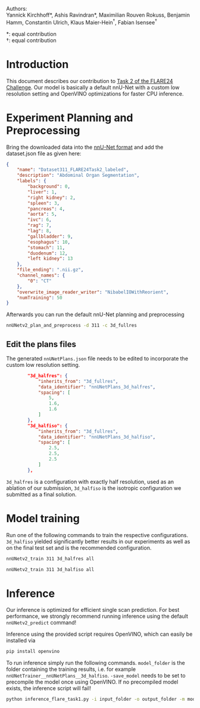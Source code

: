 Authors: \
Yannick Kirchhoff*, Ashis Ravindran*, Maximilian Rouven Rokuss, Benjamin Hamm, Constantin Ulrich, Klaus Maier-Hein<sup>&#8224;</sup>, Fabian Isensee<sup>&#8224;</sup>

*: equal contribution \
&#8224;: equal contribution

# Introduction

This document describes our contribution to [Task 2 of the FLARE24 Challenge](https://www.codabench.org/competitions/2320/).
Our model is basically a default nnU-Net with a custom low resolution setting and OpenVINO optimizations for faster CPU inference.

# Experiment Planning and Preprocessing

Bring the downloaded data into the [nnU-Net format](../../../nnUNet/documentation/dataset_format.md) and add the dataset.json file as given here:

```json
{
    "name": "Dataset311_FLARE24Task2_labeled",
    "description": "Abdominal Organ Segmentation",
    "labels": {
        "background": 0,
        "liver": 1,
        "right kidney": 2,
        "spleen": 3,
        "pancreas": 4,
        "aorta": 5,
        "ivc": 6,
        "rag": 7,
        "lag": 8,
        "gallbladder": 9,
        "esophagus": 10,
        "stomach": 11,
        "duodenum": 12,
        "left kidney": 13
    },
    "file_ending": ".nii.gz",
    "channel_names": {
        "0": "CT"
    },
    "overwrite_image_reader_writer": "NibabelIOWithReorient",
    "numTraining": 50
}
```

Afterwards you can run the default nnU-Net planning and preprocessing

```bash
nnUNetv2_plan_and_preprocess -d 311 -c 3d_fullres
```

## Edit the plans files

The generated `nnUNetPlans.json` file needs to be edited to incorporate the custom low resolution setting.

```json
        "3d_halfres": {
            "inherits_from": "3d_fullres",
            "data_identifier": "nnUNetPlans_3d_halfres",
            "spacing": [
                5,
                1.6,
                1.6
            ]
        },
        "3d_halfiso": {
            "inherits_from": "3d_fullres",
            "data_identifier": "nnUNetPlans_3d_halfiso",
            "spacing": [
                2.5,
                2.5,
                2.5
            ]
        },
```

`3d_halfres` is a configuration with exactly half resolution, used as an ablation of our submission, `3d_halfiso` is the isotropic configuration we submitted as a final solution.

# Model training

Run one of the following commands to train the respective configurations. `3d_halfiso` yielded significantly better results in our experiments as well as on the final test set and is the recommended configuration.

```bash
nnUNetv2_train 311 3d_halfres all

nnUNetv2_train 311 3d_halfiso all
```

# Inference

Our inference is optimized for efficient single scan prediction. For best performance, we strongly recommend running inference using the default `nnUNetv2_predict` command!

Inference using the provided script requires OpenVINO, which can easily be installed via

```bash
pip install openvino
```

To run inference simply run the following commands. `model_folder` is the folder containing the training results, i.e. for example `nnUNetTrainer__nnUNetPlans__3d_halfiso`. `-save_model` needs to be set to precompile the model once using OpenVINO. If no precompiled model exists, the inference script will fail!

```bash
python inference_flare_task1.py -i input_folder -o output_folder -m model_folder [-save_model]
```
